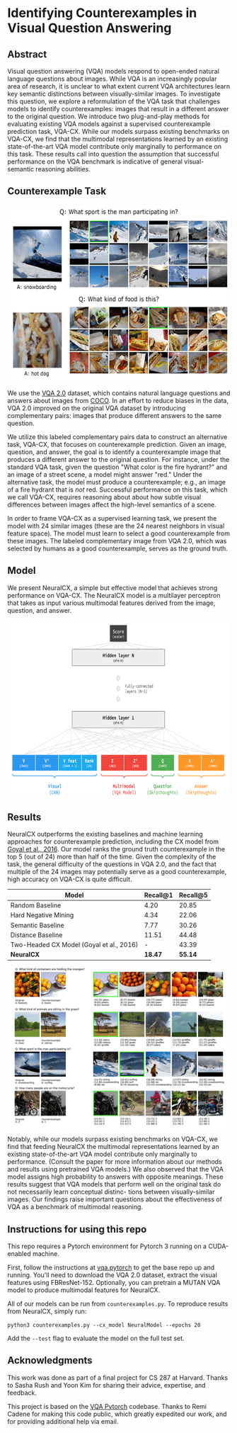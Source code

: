 # Identifying Counterexamples in Visual Question Answering

## Abstract

Visual question answering (VQA) models respond to open-ended natural language questions about images. While VQA is an increasingly popular area of research, it is unclear to what extent current VQA architectures learn key semantic distinctions between visually-similar images. To investigate this question, we explore a reformulation of the VQA task that challenges models to identify counterexamples: images that result in a different answer to the original question. We introduce two plug-and-play methods for evaluating existing VQA models against a supervised counterexample prediction task, VQA-CX. While our models surpass existing benchmarks on VQA-CX, we find that the multimodal representations learned by an existing state-of-the-art VQA model contribute only marginally to performance on this task. These results call into question the assumption that successful performance on the VQA benchmark is indicative of general visual-semantic reasoning abilities.

## Counterexample Task

<p align="center">
   <img src="figures/fig1.png" alt="Counterexample Task" height="400">
</p>

We use the [VQA 2.0](http://www.visualqa.org) dataset, which contains natural language questions and answers about images from [COCO](http://cocodataset.org). In an effort to reduce biases in the data, VQA 2.0 improved on the original VQA dataset by introducing complementary pairs: images that produce different answers to the same question. 

We utilize this labeled complementary pairs data to construct an alternative task, VQA-CX, that focuses on counterexample prediction. Given an image, question, and answer, the goal is to identify a counterexample image that produces a different answer to the original question. For instance, under the standard VQA task, given the question "What color is the fire hydrant?" and an image of a street scene, a model might answer "red." Under the alternative task, the model must produce a counterexample; e.g., an image of a fire hydrant that is *not* red. Successful performance on this task, which we call VQA-CX, requires reasoning about about how subtle visual differences between images affect the high-level semantics of a scene.

In order to frame VQA-CX as a supervised learning task, we present the model with 24 similar images (these are the 24 nearest neighbors in visual feature space). The model must learn to select a good counterexample from these images. The labeled complementary image from VQA 2.0, which was selected by humans as a good counterexample, serves as the ground truth.

## Model

We present NeuralCX, a simple but effective model that achieves strong performance on VQA-CX. The NeuralCX model is a multilayer perceptron that takes as input various multimodal features derived from the image, question, and answer.

<p align="center">
   <img src="figures/fig2.png" alt="NeuralCX model" height="400">
</p>

## Results

NeuralCX outperforms the existing baselines and machine learning approaches for counterexample prediction, including the CX model from [Goyal et al., 2016](https://arxiv.org/abs/1612.00837). Our model ranks the ground truth counterexample in the top 5 (out of 24) more than half of the time. Given the complexity of the task, the general difficulty of the questions in VQA 2.0, and the fact that multiple of the 24 images may potentially serve as a good counterexample, high accuracy on VQA-CX is quite difficult.

Model | Recall@1 | Recall@5
----- | -------- | --------
Random Baseline | 4.20 | 20.85
Hard Negative Mining | 4.34 | 22.06
Semantic Baseline | 7.77 | 30.26
Distance Baseline | 11.51 | 44.48
Two-Headed CX Model (Goyal et al., 2016) | - | 43.39
**NeuralCX** | **18.47** | **55.14**

<p align="center">
   <img src="figures/fig3.png" alt="Qualitative results" >
</p>

Notably, while our models surpass existing benchmarks on VQA-CX, we find that feeding NeuralCX the multimodal representations learned by an existing state-of-the-art VQA model contribute only marginally to performance. (Consult the paper for more information about our methods and results using pretrained VQA models.) We also observed that the VQA model assigns high probability to answers with opposite meanings. These results suggest that VQA models that perform well on the original task do not necessarily learn conceptual distinc- tions between visually-similar images. Our findings raise important questions about the effectiveness of VQA as a benchmark of multimodal reasoning.

## Instructions for using this repo

This repo requires a Pytorch environment for Pytorch 3 running on a CUDA-enabled machine. 

First, follow the instructions at [vqa.pytorch](https://github.com/Cadene/vqa.pytorch) to get the base repo up and running. You'll need to download the VQA 2.0 dataset, extract the visual features using FBResNet-152. Optionally, you can pretrain a MUTAN VQA model to produce multimodal features for NeuralCX.

All of our models can be run from `counterexamples.py`. To reproduce results from NeuralCX, simply run:

```
python3 counterexamples.py --cx_model NeuralModel --epochs 20
```

Add the `--test` flag to evaluate the model on the full test set.


## Acknowledgments

This work was done as part of a final project for CS 287 at Harvard. Thanks to Sasha Rush and Yoon Kim for sharing their advice, expertise, and feedback.

This project is based on the [VQA Pytorch](https://github.com/Cadene/vqa.pytorch) codebase. Thanks to Remi Cadene for making this code public, which greatly expedited our work, and for providing additional help via email.
